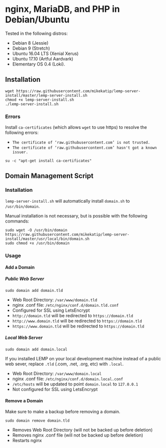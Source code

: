 # nginx, MariaDB, and PHP in Debian/Ubuntu

Tested in the following distros:
- Debian 8 (Jessie)
- Debian 9 (Stretch)
- Ubuntu 16.04 LTS (Xenial Xerus)
- Ubuntu 17.10 (Artful Aardvark)
- Elementary OS 0.4 (Loki).

## Installation

```
wget https://raw.githubusercontent.com/mikekatip/lemp-server-install/master/lemp-server-install.sh
chmod +x lemp-server-install.sh
./lemp-server-install.sh
```
### Errors

Install `ca-certificates` (which allows `wget` to use https) to resolve the following errors:

- `The certificate of ‘raw.githubusercontent.com’ is not trusted.`
- `The certificate of ‘raw.githubusercontent.com’ hasn't got a known issuer.`

```
su -c "apt-get install ca-certificates"
```
## Domain Management Script

### Installation

`lemp-server-install.sh` will automatically install `domain.sh` to `/usr/bin/domain`. 

Manual installation is not necessary, but is possible with the following commands:

```
sudo wget -O /usr/bin/domain https://raw.githubusercontent.com/mikekatip/lemp-server-install/master/usr/local/bin/domain.sh
sudo chmod +x /usr/bin/domain
```

### Usage

#### Add a Domain

##### Public Web Server

```
sudo domain add domain.tld
```

- Web Root Directory: `/var/www/domain.tld`
- nginx .conf file: `/etc/nginx/conf.d/domain.tld.conf`
- Configured for SSL using LetsEncrypt
- `http://domain.tld` will be redirected to `https://domain.tld`
- `http://www.domain.tld` will be redirected to `https://domain.tld`
- `https://www.domain.tld` will be redirected to `https://domain.tld`

##### Local Web Server

```
sudo domain add domain.local
```

If you installed LEMP on your local development machine instead of a public web sever, replace `.tld` (.com, .net, .org, etc) with `.local`. 

- Web Root Directory: `/var/www/domain.local`
- nginx .conf file: `/etc/nginx/conf.d/domain.local.conf`
- `/etc/hosts` will be updated to point `domain.local` to `127.0.0.1`
- Not configured for SSL using LetsEncrypt

#### Remove a Domain

Make sure to make a backup before removing a domain.

```
sudo domain remove domain.tld
```

- Removes Web Root Directory (will not be backed up before deletion)
- Removes nginx .conf file (will not be backed up before deletion)
- Restarts nginx
